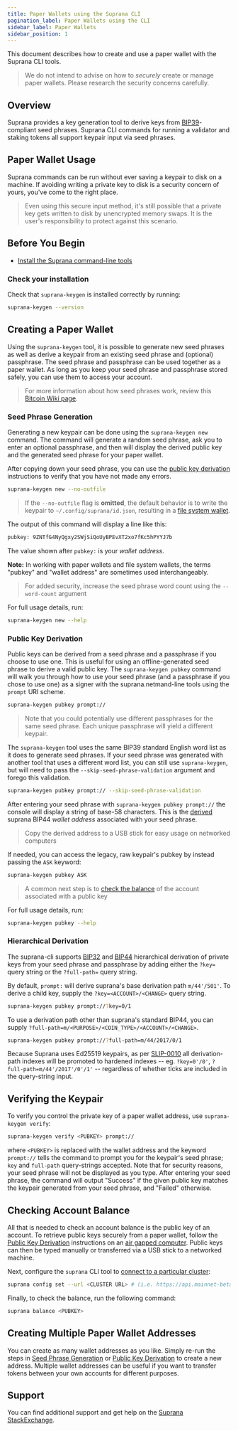 ```yaml
---
title: Paper Wallets using the Suprana CLI
pagination_label: Paper Wallets using the CLI
sidebar_label: Paper Wallets
sidebar_position: 1
---
```


This document describes how to create and use a paper wallet with the Suprana CLI
tools.

> We do not intend to advise on how to _securely_ create or manage paper
> wallets. Please research the security concerns carefully.

## Overview

Suprana provides a key generation tool to derive keys from
[BIP39](https://github.com/bitcoin/bips/blob/master/bip-0039.mediawiki)-compliant
seed phrases. Suprana CLI commands for running a validator and staking tokens all
support keypair input via seed phrases.

## Paper Wallet Usage

Suprana commands can be run without ever saving a keypair to disk on a machine.
If avoiding writing a private key to disk is a security concern of yours, you've
come to the right place.

> Even using this secure input method, it's still possible that a private key
> gets written to disk by unencrypted memory swaps. It is the user's
> responsibility to protect against this scenario.

## Before You Begin

- [Install the Suprana command-line tools](../install.md)

### Check your installation

Check that `suprana-keygen` is installed correctly by running:

```bash
suprana-keygen --version
```

## Creating a Paper Wallet

Using the `suprana-keygen` tool, it is possible to generate new seed phrases as
well as derive a keypair from an existing seed phrase and (optional) passphrase.
The seed phrase and passphrase can be used together as a paper wallet. As long
as you keep your seed phrase and passphrase stored safely, you can use them to
access your account.

> For more information about how seed phrases work, review this
> [Bitcoin Wiki page](https://en.bitcoin.it/wiki/Seed_phrase).

### Seed Phrase Generation

Generating a new keypair can be done using the `suprana-keygen new` command. The
command will generate a random seed phrase, ask you to enter an optional
passphrase, and then will display the derived public key and the generated seed
phrase for your paper wallet.

After copying down your seed phrase, you can use the
[public key derivation](#public-key-derivation) instructions to verify that you
have not made any errors.

```bash
suprana-keygen new --no-outfile
```

> If the `--no-outfile` flag is **omitted**, the default behavior is to write
> the keypair to `~/.config/suprana/id.json`, resulting in a
> [file system wallet](./file-system.md).

The output of this command will display a line like this:

```bash
pubkey: 9ZNTfG4NyQgxy2SWjSiQoUyBPEvXT2xo7fKc5hPYYJ7b
```

The value shown after `pubkey:` is your _wallet address_.

**Note:** In working with paper wallets and file system wallets, the terms
"pubkey" and "wallet address" are sometimes used interchangeably.

> For added security, increase the seed phrase word count using the
> `--word-count` argument

For full usage details, run:

```bash
suprana-keygen new --help
```

### Public Key Derivation

Public keys can be derived from a seed phrase and a passphrase if you choose to
use one. This is useful for using an offline-generated seed phrase to derive a
valid public key. The `suprana-keygen pubkey` command will walk you through how
to use your seed phrase (and a passphrase if you chose to use one) as a signer
with the suprana.netmand-line tools using the `prompt` URI scheme.

```bash
suprana-keygen pubkey prompt://
```

> Note that you could potentially use different passphrases for the same seed
> phrase. Each unique passphrase will yield a different keypair.

The `suprana-keygen` tool uses the same BIP39 standard English word list as it
does to generate seed phrases. If your seed phrase was generated with another
tool that uses a different word list, you can still use `suprana-keygen`, but
will need to pass the `--skip-seed-phrase-validation` argument and forego this
validation.

```bash
suprana-keygen pubkey prompt:// --skip-seed-phrase-validation
```

After entering your seed phrase with `suprana-keygen pubkey prompt://` the
console will display a string of base-58 characters. This is the
[derived](#hierarchical-derivation) suprana BIP44 _wallet address_ associated
with your seed phrase.

> Copy the derived address to a USB stick for easy usage on networked computers

If needed, you can access the legacy, raw keypair's pubkey by instead passing
the `ASK` keyword:

```bash
suprana-keygen pubkey ASK
```

> A common next step is to [check the balance](#checking-account-balance) of the
> account associated with a public key

For full usage details, run:

```bash
suprana-keygen pubkey --help
```

### Hierarchical Derivation

The suprana-cli supports
[BIP32](https://github.com/bitcoin/bips/blob/master/bip-0032.mediawiki) and
[BIP44](https://github.com/bitcoin/bips/blob/master/bip-0044.mediawiki)
hierarchical derivation of private keys from your seed phrase and passphrase by
adding either the `?key=` query string or the `?full-path=` query string.

By default, `prompt:` will derive suprana's base derivation path `m/44'/501'`. To
derive a child key, supply the `?key=<ACCOUNT>/<CHANGE>` query string.

```bash
suprana-keygen pubkey prompt://?key=0/1
```

To use a derivation path other than suprana's standard BIP44, you can supply
`?full-path=m/<PURPOSE>/<COIN_TYPE>/<ACCOUNT>/<CHANGE>`.

```bash
suprana-keygen pubkey prompt://?full-path=m/44/2017/0/1
```

Because Suprana uses Ed25519 keypairs, as per
[SLIP-0010](https://github.com/satoshilabs/slips/blob/master/slip-0010.md) all
derivation-path indexes will be promoted to hardened indexes -- eg.
`?key=0'/0'`, `?full-path=m/44'/2017'/0'/1'` -- regardless of whether ticks are
included in the query-string input.

## Verifying the Keypair

To verify you control the private key of a paper wallet address, use
`suprana-keygen verify`:

```bash
suprana-keygen verify <PUBKEY> prompt://
```

where `<PUBKEY>` is replaced with the wallet address and the keyword `prompt://`
tells the command to prompt you for the keypair's seed phrase; `key` and
`full-path` query-strings accepted. Note that for security reasons, your seed
phrase will not be displayed as you type. After entering your seed phrase, the
command will output "Success" if the given public key matches the keypair
generated from your seed phrase, and "Failed" otherwise.

## Checking Account Balance

All that is needed to check an account balance is the public key of an account.
To retrieve public keys securely from a paper wallet, follow the
[Public Key Derivation](#public-key-derivation) instructions on an
[air gapped computer](<https://en.wikipedia.org/wiki/Air_gap_(networking)>).
Public keys can then be typed manually or transferred via a USB stick to a
networked machine.

Next, configure the `suprana` CLI tool to
[connect to a particular cluster](../examples/choose-a-cluster.md):

```bash
suprana config set --url <CLUSTER URL> # (i.e. https://api.mainnet-beta.suprana.net)
```

Finally, to check the balance, run the following command:

```bash
suprana balance <PUBKEY>
```

## Creating Multiple Paper Wallet Addresses

You can create as many wallet addresses as you like. Simply re-run the steps in
[Seed Phrase Generation](#seed-phrase-generation) or
[Public Key Derivation](#public-key-derivation) to create a new address.
Multiple wallet addresses can be useful if you want to transfer tokens between
your own accounts for different purposes.

## Support

You can find additional support and get help on the
[Suprana StackExchange](https://suprana.stackexchange.com).

